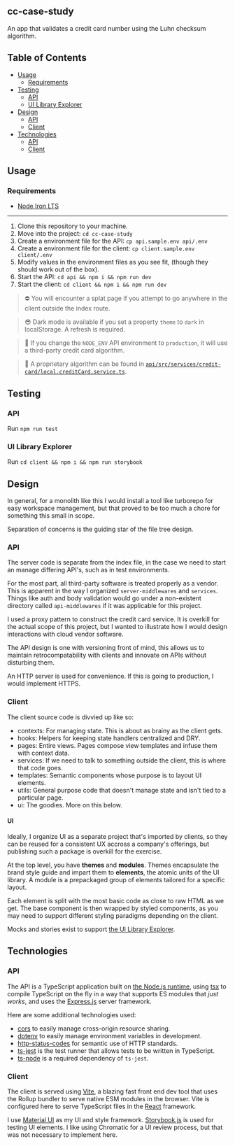 ## cc-case-study

An app that validates a credit card number using the Luhn checksum algorithm.

## Table of Contents

- [Usage](#usage)
  - [Requirements](#requirements)
- [Testing](#testing)
  - [API](#api)
  - [UI Library Explorer](#ui-library-explorer)
- [Design](#design)
  - [API](#api-1)
  - [Client](#client)
- [Technologies](#technologies)
  - [API](#api-2)
  - [Client](#client-1)

## Usage

### Requirements

- [Node Iron LTS](https://nodejs.org/en)

---

1. Clone this repository to your machine.
2. Move into the project: `cd cc-case-study`
3. Create a environment file for the API: `cp api.sample.env api/.env`
4. Create a environment file for the client: `cp client.sample.env client/.env`
5. Modify values in the environment files as you see fit, (though they should work out of the box).
6. Start the API: `cd api && npm i && npm run dev`
7. Start the client: `cd client && npm i && npm run dev`

> ⛔️ You will encounter a splat page if you attempt to go anywhere in the client outside the index route.

> 😎 Dark mode is available if you set a property `theme` to `dark` in localStorage. A refresh is required.

> 🔧 If you change the `NODE_ENV` API environment to `production`, it will use a third-party credit card algorithm.

> 🧮 A proprietary algorithm can be found in [`api/src/services/credit-card/local.creditCard.service.ts`](api/src/services/credit-card/local.creditCard.service.ts).

## Testing

### API

Run `npm run test`

### UI Library Explorer

Run `cd client && npm i && npm run storybook`

## Design

In general, for a monolith like this I would install a tool like turborepo for easy workspace management, but that proved to be too much a chore for something this small in scope.

Separation of concerns is the guiding star of the file tree design.

### API

The server code is separate from the index file, in the case we need to start an manage differing API's, such as in test environments.

For the most part, all third-party software is treated properly as a vendor. This is apparent in the way I organized `server-middlewares` and `services`. Things like auth and body validation would go under a non-existent directory called `api-middlewares` if it was applicable for this project.

I used a proxy pattern to construct the credit card service. It is overkill for the actual scope of this project, but I wanted to illustrate how I would design interactions with cloud vendor software.

The API design is one with versioning front of mind, this allows us to maintain retrocompatability with clients and innovate on APIs without disturbing them.

An HTTP server is used for convenience. If this is going to production, I would implement HTTPS.

### Client

The client source code is divvied up like so:

- contexts: For managing state. This is about as brainy as the client gets.
- hooks: Helpers for keeping state handlers centralized and DRY.
- pages: Entire views. Pages compose view templates and infuse them with context data.
- services: If we need to talk to something outside the client, this is where that code goes.
- templates: Semantic components whose purpose is to layout UI elements.
- utils: General purpose code that doesn't manage state and isn't tied to a particular page.
- ui: The goodies. More on this below.

#### UI

Ideally, I organize UI as a separate project that's imported by clients, so they can be reused for a consistent UX accross a company's offerings, but publishing such a package is overkill for the exercise.

At the top level, you have **themes** and **modules**. Themes encapsulate the brand style guide and impart them to **elements**, the atomic units of the UI library. A module is a prepackaged group of elements tailored for a specific layout.

Each element is split with the most basic code as close to raw HTML as we get. The base component is then wrapped by styled components, as you may need to support different styling paradigms depending on the client.

Mocks and stories exist to support [the UI Library Explorer](#ui-library-explorer).

## Technologies

### API

The API is a TypeScript application built on [the Node.js runtime](https://nodejs.org/docs/latest/api/), using [tsx](https://github.com/privatenumber/tsx) to compile TypeScript on the fly in a way that supports ES modules that *just works*, and uses the [Express.js](https://expressjs.com) server framework.

Here are some additional technologies used:

- [cors](https://github.com/expressjs/cors) to easily manage cross-origin resource sharing.
- [dotenv](https://github.com/motdotla/dotenv) to easily manage environment variables in development.
- [http-status-codes](https://github.com/prettymuchbryce/http-status-codes#readme) for semantic use of HTTP standards.
- [ts-jest](https://kulshekhar.github.io/ts-jest/) is the test runner that allows tests to be written in TypeScript.
- [ts-node](https://typestrong.org/ts-node/) is a required dependency of `ts-jest`.

### Client

The client is served using [Vite](https://vitejs.dev), a blazing fast front end dev tool that uses the Rollup bundler to serve native ESM modules in the browser. Vite is configured here to serve TypeScript files in the [React](https://react.dev) framework.

I use [Material UI](https://mui.com/material-ui/) as my UI and style framework. [Storybook.js](https://storybook.js.org) is used for testing UI elements. I like using Chromatic for a UI review process, but that was not necessary to implement here.
